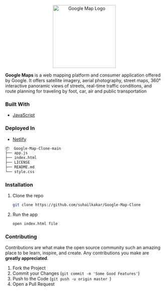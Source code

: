 <p align="center">
    <img width="200" height="auto" src="https://cdn.vox-cdn.com/thumbor/pOMbzDvdEWS8NIeUuhxp23wi_cU=/1400x1400/filters:format(png)/cdn.vox-cdn.com/uploads/chorus_asset/file/19700731/googlemaps.png" alt="Google Map Logo" />
</p>
   
**Google Maps** is a web mapping platform and consumer application offered by Google. It offers satellite imagery, aerial photography, street maps, 360° interactive panoramic views of streets, real-time traffic conditions, and route planning for traveling by foot, car, air and public transportation


### Built With
* [JavaScript](https://en.wikipedia.org/wiki/JavaScript)

### Deployed In
* [Netlify](https://netlify.com/)

```bash
📦  Google-Map-Clone-main
├── app.js
├── index.html
├── LICENSE
├── README.md
└── style.css
```

### Installation

1. Clone the repo
   ```sh
   git clone https://github.com/suhailkakar/Google-Map-Clone
   ```
2. Run the app
   ```sh
   open index.html file
   ```

### Contributing

Contributions are what make the open source community such an amazing place to be learn, inspire, and create. Any contributions you make are **greatly appreciated**.

1. Fork the Project
3. Commit your Changes (`git commit -m 'Some Good Features'`)
4. Push to the Code (`git push -u origin master `)
5. Open a Pull Request
